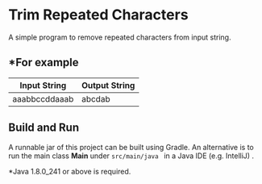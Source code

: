 # Trim Repeated Characters
A simple program to remove repeated characters from input string.
##  *For example
|Input  String|Output  String |
| ------------ | ------------ |
|   aaabbccddaaab| abcdab  |

## Build and Run
A runnable jar of this project can be built using Gradle. An alternative is to run the main class **Main** under  `src/main/java ` in a Java IDE (e.g. IntelliJ) .

*Java 1.8.0_241 or above is required.
